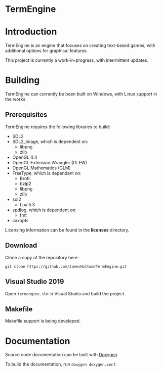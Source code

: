 TermEngine
==========

# Introduction

TermEngine is an engine that focuses on creating text-based games, with additional options for graphical features.

This project is currently a work-in-progress, with intermittent updates.

# Building

TermEngine can currently be been built on Windows, with Linux support in the works.

## Prerequisites

TermEngine requires the following libraries to build:

* SDL2
* SDL2_image, which is dependent on:
	* libpng
	* zlib
* OpenGL 4.4
* OpenGL Extension Wrangler (GLEW)
* OpenGL Mathematics (GLM)
* FreeType, which is dependent on:
	* Brotli
	* bzip2
	* libpng
	* zlib
* sol2
	* Lua 5.3
* spdlog, which is dependent on:
	* fmt
* cxxopts

Licensing information can be found in the __licenses__ directory.

## Download

Clone a copy of the repository here:

`git clone https://github.com/JamesHoltom/TermEngine.git`

## Visual Studio 2019

Open `termengine.sln` in Visual Studio and build the project.

## Makefile

Makefile support is being developed.

# Documentation

Source code documentation can be built with [Doxygen](https://www.doxygen.org/index.html).

To build the documentation, run `doxygen doxygen.conf`.
